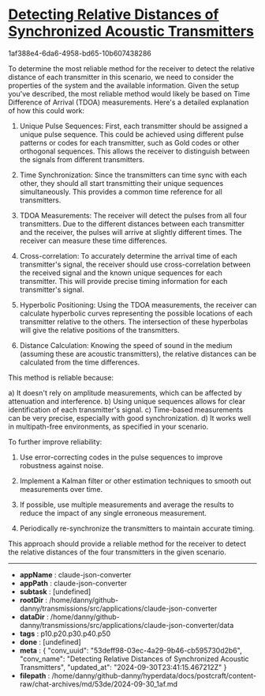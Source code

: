 # [Detecting Relative Distances of Synchronized Acoustic Transmitters](https://claude.ai/chat/53deff98-03ec-4a29-9b46-cb595730d2b6)

1af388e4-6da6-4958-bd65-10b607438286

 To determine the most reliable method for the receiver to detect the relative distance of each transmitter in this scenario, we need to consider the properties of the system and the available information. Given the setup you've described, the most reliable method would likely be based on Time Difference of Arrival (TDOA) measurements. Here's a detailed explanation of how this could work:

1. Unique Pulse Sequences:
First, each transmitter should be assigned a unique pulse sequence. This could be achieved using different pulse patterns or codes for each transmitter, such as Gold codes or other orthogonal sequences. This allows the receiver to distinguish between the signals from different transmitters.

2. Time Synchronization:
Since the transmitters can time sync with each other, they should all start transmitting their unique sequences simultaneously. This provides a common time reference for all transmitters.

3. TDOA Measurements:
The receiver will detect the pulses from all four transmitters. Due to the different distances between each transmitter and the receiver, the pulses will arrive at slightly different times. The receiver can measure these time differences.

4. Cross-correlation:
To accurately determine the arrival time of each transmitter's signal, the receiver should use cross-correlation between the received signal and the known unique sequences for each transmitter. This will provide precise timing information for each transmitter's signal.

5. Hyperbolic Positioning:
Using the TDOA measurements, the receiver can calculate hyperbolic curves representing the possible locations of each transmitter relative to the others. The intersection of these hyperbolas will give the relative positions of the transmitters.

6. Distance Calculation:
Knowing the speed of sound in the medium (assuming these are acoustic transmitters), the relative distances can be calculated from the time differences.

This method is reliable because:

a) It doesn't rely on amplitude measurements, which can be affected by attenuation and interference.
b) Using unique sequences allows for clear identification of each transmitter's signal.
c) Time-based measurements can be very precise, especially with good synchronization.
d) It works well in multipath-free environments, as specified in your scenario.

To further improve reliability:

1. Use error-correcting codes in the pulse sequences to improve robustness against noise.
2. Implement a Kalman filter or other estimation techniques to smooth out measurements over time.
3. If possible, use multiple measurements and average the results to reduce the impact of any single erroneous measurement.

4. Periodically re-synchronize the transmitters to maintain accurate timing.

This approach should provide a reliable method for the receiver to detect the relative distances of the four transmitters in the given scenario.

---

* **appName** : claude-json-converter
* **appPath** : claude-json-converter
* **subtask** : [undefined]
* **rootDir** : /home/danny/github-danny/transmissions/src/applications/claude-json-converter
* **dataDir** : /home/danny/github-danny/transmissions/src/applications/claude-json-converter/data
* **tags** : p10.p20.p30.p40.p50
* **done** : [undefined]
* **meta** : {
  "conv_uuid": "53deff98-03ec-4a29-9b46-cb595730d2b6",
  "conv_name": "Detecting Relative Distances of Synchronized Acoustic Transmitters",
  "updated_at": "2024-09-30T23:41:15.467212Z"
}
* **filepath** : /home/danny/github-danny/hyperdata/docs/postcraft/content-raw/chat-archives/md/53de/2024-09-30_1af.md